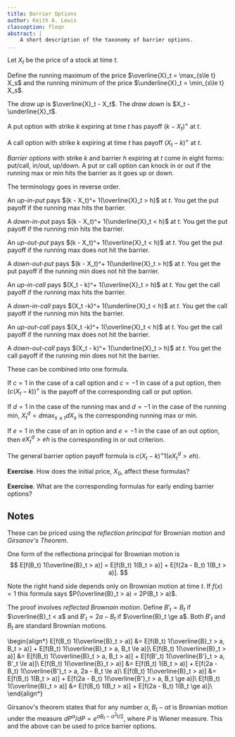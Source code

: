 ```yaml
---
title: Barrier Options
author: Keith A. Lewis
classoption: fleqn
abstract: |
	A short description of the taxonomy of barrier options.
...
```


Let $X_t$ be the price of a stock at time $t$.

Define the running maximum of the price $\overline{X}_t = \max_{s\le t} X_s$
and the running minimum of the price $\underline{X}_t = \min_{s\le t} X_s$.

The _draw up_ is $\overline{X}_t - X_t$. The _draw down_ is $X_t - \underline{X}_t$.

A put option with strike $k$ expiring at time $t$ has payoff $(k - X_t)^+$ at $t$.

A call option with strike $k$ expiring at time $t$ has payoff $(X_t - k)^+$ at $t$.

_Barrier options_ with strike $k$ and barrier $h$ expiring at $t$
come in eight forms: put/call, in/out, up/down.
A put or call option can knock in or out if the running max or min hits the barrier
as it goes up or down.

The terminology goes in reverse order.

An _up-in-put_ pays $(k - X_t)^+ 1(\overline{X}_t > h)$ at $t$.
You get the put payoff if the running max hits the barrier.

A _down-in-put_ pays $(k - X_t)^+ 1(\underline{X}_t < h)$ at $t$.
You get the put payoff if the running min hits the barrier.

An _up-out-put_ pays $(k - X_t)^+ 1(\overline{X}_t < h)$ at $t$.
You get the put payoff if the running max does not hit the barrier.

A _down-out-put_ pays $(k - X_t)^+ 1(\underline{X}_t > h)$ at $t$.
You get the put payoff if the running min does not hit the barrier.

An _up-in-call_ pays $(X_t - k)^+ 1(\overline{X}_t > h)$ at $t$.
You get the call payoff if the running max hits the barrier.

A _down-in-call_ pays $(X_t -k)^+ 1(\underline{X}_t < h)$ at $t$.
You get the call payoff if the running min hits the barrier.

An _up-out-call_ pays $(X_t -k)^+ 1(\overline{X}_t < h)$ at $t$.
You get the call payoff if the running max does not hit the barrier.

A _down-out-call_ pays $(X_t - k)^+ 1(\underline{X}_t > h)$ at $t$.
You get the call payoff if the running min does not hit the barrier.

These can be combined into one formula.

If $c = 1$ in the case of a call option and $c = -1$ in case of a put option,
then $(c(X_t - k))^+$ is the payoff of the corresponding call or put option.

If $d = 1$ in the case of the running max and $d = -1$ in the case of
the running min, $X^d_t = d\max_{s\le t} d X_s$ is the corresponding running
max or min.

If $e = 1$ in the case of an in option and $e = -1$ in the case of an out
option, then $eX^d_t > eh$ is the corresponding in or out criterion.

The general barrier option payoff formula is
$c(X_t - k)^+ 1(eX^d_t > eh)$.

__Exercise__. How does the initial price, $X_0$, affect these formulas?

__Exercise__. What are the corresponding formulas for early ending barrier options?

## Notes

These can be priced using the _reflection principal_ for Brownian motion and _Girsanov's Theorem_.

One form of the reflectiona principal for Brownian motion is
$$
E[f(B_t) 1(\overline{B}_t > a)] = E[f(B_t) 1(B_t > a)] + E[f(2a - B_t) 1(B_t > a)].
$$

Note the right hand side depends only on Brownian motion at time $t$. If $f(x) = 1$ this
formula says $P(\overline{B}_t > a) = 2P(B_t > a)$.

The proof involves _reflected Brownain motion_. Define $B'_t = B_t$ if $\overline{B}_t < a$ and
$B'_t = 2a - B_t$ if $\overline{B}_t \ge a$. Both $B'_t$ and $B_t$ are standard Brownian motions.

\begin{align*}
E[f(B_t) 1(\overline{B}_t > a)] &= E[f(B_t) 1(\overline{B}_t > a, B_t > a)]
			         + E[f(B_t) 1(\overline{B}_t > a, B_t \le a)]\\
E[f(B_t) 1(\overline{B}_t > a)] &= E[f(B_t) 1(\overline{B}_t > a, B_t > a)]
			         + E[f(B'_t) 1(\overline{B'}_t > a, B'_t \le a)]\\
E[f(B_t) 1(\overline{B}_t > a)] &= E[f(B_t) 1(B_t > a)]
			         + E[f(2a - B_t) 1(\overline{B'}_t > a, 2a - B_t \le a)\\
E[f(B_t) 1(\overline{B}_t > a)] &= E[f(B_t) 1(B_t > a)]
			         + E[f(2a - B_t) 1(\overline{B'}_t > a, B_t \ge a)]\\
E[f(B_t) 1(\overline{B}_t > a)] &= E[f(B_t) 1(B_t > a)]
			         + E[f(2a - B_t) 1(B_t \ge a)]\\
\end{align*}

Girsanov's theorem states that for any number $\alpha$, $B_t - \alpha t$ is Brownian motion under
the measure $dP^\alpha/dP = e^{\alpha B_t - \alpha^2 t/2}$, where $P$ is Wiener measure.
This and the above can be used to price barrier options.
